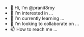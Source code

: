 - 👋 Hi, I’m @pranit8roy
- 👀 I’m interested in ...
- 🌱 I’m currently learning ...
- 💞️ I’m looking to collaborate on ...
- 📫 How to reach me ...

<!---
pranit8roy/pranit8roy is a ✨ special ✨ repository because its `README.md` (this file) appears on your GitHub profile.
You can click the Preview link to take a look at your changes.
--->
